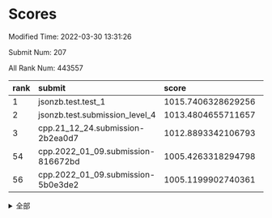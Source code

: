 # Scores

Modified Time: 2022-03-30 13:31:26

Submit Num: 207

All Rank Num: 443557

| rank |               submit               |       score        |       sigma        | pk_num |
| :--- | :--------------------------------- | :----------------- | :----------------- | :----- |
| 1    | jsonzb.test.test_1                 | 1015.7406328629256 | 0.8541446594329226 | 8570   |
| 2    | jsonzb.test.submission_level_4     | 1013.4804655711657 | 0.8286948189286549 | 8572   |
| 3    | cpp.21_12_24.submission-2b2ea0d7   | 1012.8893342106793 | 0.7853282351442225 | 8569   |
| 54   | cpp.2022_01_09.submission-816672bd | 1005.4263318294798 | 0.7286534732961761 | 8571   |
| 56   | cpp.2022_01_09.submission-5b0e3de2 | 1005.1199902740361 | 0.7171364367738172 | 8572   |


<details>
<summary>全部</summary>

| rank |                 submit                 |       score        |       sigma        | pk_num |
| :--- | :------------------------------------- | :----------------- | :----------------- | :----- |
| 1    | jsonzb.test.test_1                     | 1015.7406328629256 | 0.8541446594329226 | 8570   |
| 2    | jsonzb.test.submission_level_4         | 1013.4804655711657 | 0.8286948189286549 | 8572   |
| 3    | cpp.21_12_24.submission-2b2ea0d7       | 1012.8893342106793 | 0.7853282351442225 | 8569   |
| 4    | gobigger.level_3.submission_level_3_5  | 1011.3956915541127 | 0.7684837176098138 | 8569   |
| 5    | gobigger.level_3.submission_level_3_4  | 1010.9168884588959 | 0.7724803694442038 | 8575   |
| 6    | gobigger.level_3.submission_level_3_47 | 1010.9036176851721 | 0.7507583324873955 | 8573   |
| 7    | gobigger.level_3.submission_level_3_25 | 1010.8638155676665 | 0.7793431034734759 | 8568   |
| 8    | gobigger.level_3.submission_level_3_41 | 1010.844048675641  | 0.7691643636553807 | 8570   |
| 9    | gobigger.level_3.submission_level_3_22 | 1010.7458882832912 | 0.7860253259899767 | 8570   |
| 10   | gobigger.level_3.submission_level_3_33 | 1010.7447413176089 | 0.7663193657379036 | 8572   |
| 11   | gobigger.level_3.submission_level_3_15 | 1010.593018308278  | 0.7481621713463961 | 8571   |
| 12   | gobigger.level_3.submission_level_3_11 | 1010.5391086379547 | 0.7601684035985153 | 8570   |
| 13   | gobigger.level_3.submission_level_3_26 | 1010.4708666387033 | 0.7648791891649792 | 8573   |
| 14   | gobigger.level_3.submission_level_3_0  | 1010.3839743087684 | 0.8001212341913027 | 8568   |
| 15   | gobigger.level_3.submission_level_3_32 | 1010.3715594697115 | 0.7564079109278181 | 8577   |
| 16   | gobigger.level_3.submission_level_3_38 | 1010.3516054921503 | 0.7654925537502817 | 8572   |
| 17   | gobigger.level_3.submission_level_3_37 | 1010.3150519686674 | 0.7428042315688814 | 8571   |
| 18   | gobigger.level_3.submission_level_3_39 | 1010.2484226804158 | 0.7493138781671428 | 8567   |
| 19   | gobigger.level_3.submission_level_3_13 | 1010.2468825263502 | 0.7592132759927384 | 8572   |
| 20   | gobigger.level_3.submission_level_3_1  | 1010.1564617400574 | 0.7477326039147001 | 8571   |
| 21   | gobigger.level_3.submission_level_3_31 | 1010.1193567337552 | 0.7487122011907126 | 8572   |
| 22   | gobigger.level_3.submission_level_3_17 | 1010.0364325576924 | 0.747552800477537  | 8571   |
| 23   | gobigger.level_3.submission_level_3_7  | 1009.9986491851434 | 0.7532714598545058 | 8572   |
| 24   | gobigger.level_3.submission_level_3_2  | 1009.9449275715947 | 0.7908916410930424 | 8570   |
| 25   | gobigger.level_3.submission_level_3_18 | 1009.9272369335866 | 0.7520217232888231 | 8573   |
| 26   | gobigger.level_3.submission_level_3_35 | 1009.9265511701142 | 0.7538671397685576 | 8569   |
| 27   | gobigger.level_3.submission_level_3_43 | 1009.8550789135847 | 0.7411242191732709 | 8572   |
| 28   | gobigger.level_3.submission_level_3_14 | 1009.8012162236387 | 0.7614677009047837 | 8575   |
| 29   | gobigger.level_3.submission_level_3_8  | 1009.6734631594666 | 0.7434909627090371 | 8572   |
| 30   | gobigger.level_3.submission_level_3_40 | 1009.6126571817738 | 0.7751429988432128 | 8569   |
| 31   | gobigger.level_3.submission_level_3_21 | 1009.6114530433475 | 0.74770644958243   | 8565   |
| 32   | gobigger.level_3.submission_level_3_24 | 1009.6048119764599 | 0.7459225862482437 | 8567   |
| 33   | gobigger.level_3.submission_level_3_49 | 1009.6023917287816 | 0.745584575422235  | 8579   |
| 34   | gobigger.level_3.submission_level_3_10 | 1009.5379739922624 | 0.7576856350965584 | 8576   |
| 35   | gobigger.level_3.submission_level_3_34 | 1009.5151985027736 | 0.7548227147208986 | 8574   |
| 36   | gobigger.level_3.submission_level_3_19 | 1009.4702839392957 | 0.7381310802060034 | 8565   |
| 37   | gobigger.level_3.submission_level_3_28 | 1009.4395568010085 | 0.7696184087792736 | 8569   |
| 38   | gobigger.level_3.submission_level_3_46 | 1009.3890618395166 | 0.749946728576009  | 8576   |
| 39   | gobigger.level_3.submission_level_3_29 | 1009.3344343367105 | 0.7587157295832763 | 8573   |
| 40   | gobigger.level_3.submission_level_3_20 | 1009.2720176273992 | 0.7388660575807485 | 8570   |
| 41   | gobigger.level_3.submission_level_3_42 | 1009.2303999943952 | 0.7744761348328884 | 8572   |
| 42   | gobigger.level_3.submission_level_3_6  | 1009.1683788879084 | 0.7486729866650155 | 8567   |
| 43   | gobigger.level_3.submission_level_3_45 | 1009.0757724263505 | 0.7603404300264291 | 8571   |
| 44   | gobigger.level_3.submission_level_3_44 | 1009.0533514455695 | 0.7428278856442913 | 8571   |
| 45   | gobigger.level_3.submission_level_3_36 | 1009.025643458156  | 0.7386526332211766 | 8571   |
| 46   | gobigger.level_3.submission_level_3_48 | 1008.9660689530436 | 0.7417348488104946 | 8570   |
| 47   | gobigger.level_3.submission_level_3_3  | 1008.9602288239433 | 0.7675145932295255 | 8570   |
| 48   | gobigger.level_3.submission_level_3_16 | 1008.9227033176439 | 0.754048538167924  | 8569   |
| 49   | gobigger.level_3.submission_level_3_27 | 1008.8435039004463 | 0.729638399910308  | 8568   |
| 50   | gobigger.level_3.submission_level_3_9  | 1008.7481109313568 | 0.7716178573861262 | 8574   |
| 51   | gobigger.level_3.submission_level_3_30 | 1008.6509265396176 | 0.7305345992185972 | 8572   |
| 52   | gobigger.level_3.submission_level_3_12 | 1008.6317380964492 | 0.7373544688049988 | 8569   |
| 53   | gobigger.level_3.submission_level_3_23 | 1008.1828754164248 | 0.7384321454131288 | 8569   |
| 54   | cpp.2022_01_09.submission-816672bd     | 1005.4263318294798 | 0.7286534732961761 | 8571   |
| 55   | gobigger.level_1.submission_level_1_20 | 1005.3898988303022 | 0.7189150318460577 | 8572   |
| 56   | cpp.2022_01_09.submission-5b0e3de2     | 1005.1199902740361 | 0.7171364367738172 | 8572   |
| 57   | gobigger.level_1.submission_level_1_31 | 1004.8754065938303 | 0.7138774303422938 | 8573   |
| 58   | gobigger.level_1.submission_level_1_29 | 1004.4061903450983 | 0.7272490007785334 | 8572   |
| 59   | gobigger.level_1.submission_level_1_8  | 1004.2282639017376 | 0.7341527383123719 | 8573   |
| 60   | gobigger.level_1.submission_level_1_10 | 1004.1114912027402 | 0.7130454770757444 | 8571   |
| 61   | gobigger.level_1.submission_level_1_4  | 1004.0846298011203 | 0.7027390503096674 | 8569   |
| 62   | gobigger.level_1.submission_level_1_9  | 1004.0007924430392 | 0.7167895069666238 | 8574   |
| 63   | gobigger.level_1.submission_level_1_11 | 1003.945683979371  | 0.710122035213522  | 8569   |
| 64   | gobigger.level_1.submission_level_1_41 | 1003.9140763094284 | 0.7133292870538855 | 8571   |
| 65   | gobigger.level_1.submission_level_1_1  | 1003.9088112362602 | 0.7272853467110354 | 8569   |
| 66   | gobigger.level_1.submission_level_1_15 | 1003.8866619567779 | 0.7118170088002472 | 8567   |
| 67   | gobigger.level_1.submission_level_1_7  | 1003.8623635814232 | 0.7190722335637993 | 8569   |
| 68   | gobigger.level_1.submission_level_1_27 | 1003.8327948837937 | 0.7220823170385325 | 8573   |
| 69   | gobigger.level_1.submission_level_1_12 | 1003.8077565550421 | 0.7158972313696648 | 8571   |
| 70   | gobigger.level_1.submission_level_1_37 | 1003.7085325500362 | 0.7143043329764621 | 8579   |
| 71   | gobigger.level_1.submission_level_1_18 | 1003.5975667795143 | 0.7145219934442937 | 8569   |
| 72   | gobigger.level_1.submission_level_1_39 | 1003.595747687686  | 0.7165279048327914 | 8573   |
| 73   | gobigger.level_1.submission_level_1_14 | 1003.5223486219489 | 0.7198432924442012 | 8574   |
| 74   | gobigger.level_1.submission_level_1_5  | 1003.4783277381205 | 0.7190992174558478 | 8570   |
| 75   | gobigger.level_1.submission_level_1_46 | 1003.4567234972017 | 0.7256716789102268 | 8569   |
| 76   | gobigger.level_1.submission_level_1_48 | 1003.4286603898121 | 0.7142628518739811 | 8571   |
| 77   | gobigger.level_1.submission_level_1_0  | 1003.4087434492886 | 0.7206160477668396 | 8572   |
| 78   | gobigger.level_1.submission_level_1_2  | 1003.4049216617135 | 0.7132161857621515 | 8571   |
| 79   | gobigger.level_1.submission_level_1_26 | 1003.3942673051725 | 0.7132424732476788 | 8572   |
| 80   | gobigger.level_1.submission_level_1_38 | 1003.3895448647697 | 0.7168953109254995 | 8570   |
| 81   | gobigger.level_1.submission_level_1_33 | 1003.3470388775414 | 0.7122768577657421 | 8575   |
| 82   | gobigger.level_1.submission_level_1_34 | 1003.3431073801711 | 0.7241349366591797 | 8570   |
| 83   | gobigger.level_1.submission_level_1_44 | 1003.2463683919078 | 0.7248060755341124 | 8571   |
| 84   | gobigger.level_1.submission_level_1_17 | 1003.2455893967264 | 0.7036355811570483 | 8570   |
| 85   | gobigger.level_1.submission_level_1_28 | 1003.2245703517203 | 0.7143418470580069 | 8570   |
| 86   | gobigger.level_1.submission_level_1_16 | 1003.1430828643277 | 0.7145811236827007 | 8574   |
| 87   | gobigger.level_1.submission_level_1_40 | 1003.1251318686037 | 0.7155940293520177 | 8569   |
| 88   | gobigger.level_1.submission_level_1_23 | 1003.0930327753633 | 0.7193482431572681 | 8567   |
| 89   | gobigger.level_1.submission_level_1_36 | 1002.9909639634805 | 0.7276616857235807 | 8571   |
| 90   | gobigger.level_1.submission_level_1_3  | 1002.9747646619287 | 0.7110273540875032 | 8571   |
| 91   | gobigger.level_1.submission_level_1_13 | 1002.8737274802306 | 0.7236641409067301 | 8573   |
| 92   | gobigger.level_1.submission_level_1_24 | 1002.8587273454469 | 0.6997179311498988 | 8575   |
| 93   | gobigger.level_1.submission_level_1_42 | 1002.8143675946768 | 0.7069614297380035 | 8571   |
| 94   | gobigger.level_1.submission_level_1_49 | 1002.7857815889645 | 0.713113522744302  | 8572   |
| 95   | gobigger.level_1.submission_level_1_43 | 1002.7608082519856 | 0.7099662158585839 | 8574   |
| 96   | gobigger.level_1.submission_level_1_21 | 1002.6628654437017 | 0.7176265130075277 | 8570   |
| 97   | gobigger.level_1.submission_level_1_19 | 1002.5848355009599 | 0.7111227526628138 | 8566   |
| 98   | gobigger.level_1.submission_level_1_30 | 1002.5027438714584 | 0.7135970182215496 | 8570   |
| 99   | gobigger.level_1.submission_level_1_22 | 1002.4741721699314 | 0.7145478158012594 | 8568   |
| 100  | gobigger.level_1.submission_level_1_25 | 1002.4029809090304 | 0.7217002246435903 | 8570   |
| 101  | gobigger.level_1.submission_level_1_47 | 1002.334066358836  | 0.7111387083199437 | 8572   |
| 102  | gobigger.level_1.submission_level_1_45 | 1002.1961972710235 | 0.7126342440682379 | 8567   |
| 103  | gobigger.level_1.submission_level_1_32 | 1002.1953115960167 | 0.7072959822036058 | 8567   |
| 104  | gobigger.level_1.submission_level_1_6  | 1001.9984674966335 | 0.7073434130832175 | 8569   |
| 105  | gobigger.level_1.submission_level_1_35 | 1001.559256237021  | 0.7127044121497533 | 8573   |
| 106  | gobigger.random.submission_random_44   | 997.0785938661699  | 0.7148929410039228 | 8575   |
| 107  | gobigger.random.submission_random_12   | 996.9905874603506  | 0.7059781470888361 | 8574   |
| 108  | gobigger.random.submission_random_18   | 996.8896105705269  | 0.7067372142373972 | 8565   |
| 109  | gobigger.random.submission_random_49   | 996.6214433642548  | 0.70823449164884   | 8569   |
| 110  | gobigger.random.submission_random_30   | 996.3984064875202  | 0.7125072498452751 | 8573   |
| 111  | gobigger.random.submission_random_41   | 996.3498900790621  | 0.6985137226015825 | 8573   |
| 112  | gobigger.random.submission_random_15   | 996.3338918621386  | 0.7020368204257296 | 8576   |
| 113  | gobigger.random.submission_random_47   | 996.329752387724   | 0.7134156390359142 | 8575   |
| 114  | gobigger.random.submission_random_17   | 996.3149369278756  | 0.7117985939223853 | 8571   |
| 115  | gobigger.random.submission_random_21   | 996.3006262440306  | 0.7143395427616571 | 8567   |
| 116  | gobigger.random.submission_random_7    | 996.299541094522   | 0.7071583668458244 | 8574   |
| 117  | gobigger.random.submission_random_14   | 996.2564941553683  | 0.7108259435932647 | 8568   |
| 118  | gobigger.random.submission_random_39   | 996.1940310723147  | 0.7186990787991204 | 8572   |
| 119  | gobigger.random.submission_random_26   | 996.1866741145473  | 0.7239781077913441 | 8570   |
| 120  | gobigger.random.submission_random_27   | 996.1815920175552  | 0.7220644327244503 | 8569   |
| 121  | gobigger.random.submission_random_37   | 996.1460916485591  | 0.6963492384287996 | 8568   |
| 122  | gobigger.random.submission_random_29   | 996.1362435987292  | 0.6968411350985678 | 8569   |
| 123  | gobigger.random.submission_random_20   | 996.1099528628271  | 0.7149471044935032 | 8571   |
| 124  | gobigger.random.submission_random_8    | 996.0411085738281  | 0.7184235002559951 | 8568   |
| 125  | gobigger.random.submission_random_35   | 996.0347360327692  | 0.71881901687153   | 8571   |
| 126  | gobigger.random.submission_random_22   | 995.9504061091413  | 0.7150715528396266 | 8568   |
| 127  | gobigger.random.submission_random_32   | 995.8841801170661  | 0.6974168987245605 | 8573   |
| 128  | gobigger.random.submission_random_4    | 995.8770755299503  | 0.7254523504334339 | 8568   |
| 129  | gobigger.random.submission_random_1    | 995.8729471750378  | 0.7117024819950984 | 8575   |
| 130  | gobigger.random.submission_random_2    | 995.8541716433368  | 0.7125906239037219 | 8572   |
| 131  | gobigger.random.submission_random_25   | 995.8289758133957  | 0.7243387105194656 | 8570   |
| 132  | gobigger.random.submission_random_43   | 995.7760468139531  | 0.718337795116683  | 8567   |
| 133  | gobigger.random.submission_random_36   | 995.7707155131117  | 0.7127285530851312 | 8572   |
| 134  | gobigger.random.submission_random_6    | 995.7633938221276  | 0.7222431209338638 | 8572   |
| 135  | gobigger.random.submission_random_23   | 995.7476061530386  | 0.7138800486135836 | 8568   |
| 136  | gobigger.random.submission_random_9    | 995.72685888774    | 0.7185252305567292 | 8574   |
| 137  | gobigger.random.submission_random_16   | 995.711130682928   | 0.6997556077470299 | 8568   |
| 138  | gobigger.random.submission_random_34   | 995.6929888403404  | 0.7196420139605402 | 8569   |
| 139  | gobigger.random.submission_random_38   | 995.68362254079    | 0.7180328727162243 | 8571   |
| 140  | gobigger.random.submission_random_5    | 995.660997925082   | 0.713354148504704  | 8573   |
| 141  | gobigger.random.submission_random_31   | 995.596724184238   | 0.713057363065044  | 8574   |
| 142  | gobigger.random.submission_random_45   | 995.5846922717958  | 0.7101155143871216 | 8575   |
| 143  | gobigger.random.submission_random_10   | 995.4520025134148  | 0.7193876106442417 | 8573   |
| 144  | gobigger.random.submission_random_33   | 995.4032774056238  | 0.7115373740575653 | 8572   |
| 145  | gobigger.random.submission_random_42   | 995.4006786030917  | 0.7117884562400232 | 8570   |
| 146  | gobigger.random.submission_random_11   | 995.3943923115651  | 0.7028156656407016 | 8572   |
| 147  | gobigger.random.submission_random_19   | 995.353290694945   | 0.7016243019716448 | 8574   |
| 148  | gobigger.random.submission_random_0    | 995.3308005087114  | 0.7023902258280923 | 8573   |
| 149  | gobigger.random.submission_random_24   | 995.3292587181597  | 0.7173788147777002 | 8572   |
| 150  | gobigger.random.submission_random_46   | 995.2277360071635  | 0.7165812633456209 | 8572   |
| 151  | gobigger.random.submission_random_40   | 995.2060379432779  | 0.7073546113571114 | 8568   |
| 152  | gobigger.random.submission_random_13   | 995.0166759922898  | 0.7066921423254044 | 8568   |
| 153  | gobigger.random.submission_random_48   | 994.8533991569471  | 0.7127766566968984 | 8577   |
| 154  | gobigger.random.submission_random_3    | 994.8228024144528  | 0.7120583652005016 | 8571   |
| 155  | gobigger.level_2.submission_level_2_13 | 994.3296787108833  | 0.7270044651161182 | 8574   |
| 156  | gobigger.level_2.submission_level_2_46 | 994.3168928790358  | 0.7206910193098123 | 8575   |
| 157  | gobigger.random.submission_random_28   | 994.2139742876595  | 0.7108498589813642 | 8567   |
| 158  | gobigger.level_2.submission_level_2_1  | 994.0720597681934  | 0.7374396600306541 | 8574   |
| 159  | gobigger.level_2.submission_level_2_30 | 994.059263808031   | 0.7446952277185387 | 8575   |
| 160  | gobigger.level_2.submission_level_2_45 | 993.856269265288   | 0.740888394873755  | 8568   |
| 161  | gobigger.level_2.submission_level_2_19 | 993.7148107503273  | 0.7281123096961135 | 8570   |
| 162  | gobigger.level_2.submission_level_2_42 | 993.6359288957418  | 0.7312436386488154 | 8571   |
| 163  | gobigger.level_2.submission_level_2_33 | 993.4495902466798  | 0.736504357248959  | 8575   |
| 164  | gobigger.level_2.submission_level_2_48 | 993.4427845169611  | 0.7215692702130507 | 8573   |
| 165  | gobigger.level_2.submission_level_2_41 | 993.3723751671442  | 0.7360717244378528 | 8576   |
| 166  | gobigger.level_2.submission_level_2_36 | 993.1011716889187  | 0.7334030751571057 | 8567   |
| 167  | gobigger.level_2.submission_level_2_28 | 993.0969606485078  | 0.7295067172486254 | 8570   |
| 168  | gobigger.level_2.submission_level_2_8  | 993.085457727368   | 0.7303760205755567 | 8574   |
| 169  | gobigger.level_2.submission_level_2_47 | 993.0552209267565  | 0.745898714883204  | 8572   |
| 170  | gobigger.level_2.submission_level_2_20 | 993.0336639237391  | 0.7384836840361592 | 8574   |
| 171  | gobigger.level_2.submission_level_2_34 | 992.9006773642532  | 0.7306450045161835 | 8571   |
| 172  | gobigger.level_2.submission_level_2_44 | 992.8923594274264  | 0.7275713845516643 | 8571   |
| 173  | gobigger.level_2.submission_level_2_39 | 992.6631494070514  | 0.7312474102339263 | 8566   |
| 174  | gobigger.level_2.submission_level_2_7  | 992.5913569771401  | 0.7257375797327064 | 8567   |
| 175  | gobigger.level_2.submission_level_2_9  | 992.5209066048118  | 0.7225963278998441 | 8570   |
| 176  | gobigger.level_2.submission_level_2_27 | 992.4431299937912  | 0.7516476805226159 | 8576   |
| 177  | gobigger.level_2.submission_level_2_5  | 992.3783510260297  | 0.7310856045288234 | 8571   |
| 178  | gobigger.level_2.submission_level_2_24 | 992.3253835091622  | 0.743653780678167  | 8572   |
| 179  | gobigger.level_2.submission_level_2_17 | 992.2718921835003  | 0.7279010957867832 | 8571   |
| 180  | gobigger.level_2.submission_level_2_49 | 992.2680727536979  | 0.7416880373108136 | 8573   |
| 181  | gobigger.level_2.submission_level_2_32 | 992.210515907873   | 0.7287661313600708 | 8572   |
| 182  | gobigger.level_2.submission_level_2_38 | 992.1818236346547  | 0.7625050595776701 | 8569   |
| 183  | gobigger.level_2.submission_level_2_12 | 992.1711774972632  | 0.7303001049228055 | 8572   |
| 184  | gobigger.level_2.submission_level_2_18 | 992.0779828622448  | 0.7387720950414803 | 8574   |
| 185  | gobigger.level_2.submission_level_2_23 | 992.056270302352   | 0.7451710543975919 | 8573   |
| 186  | gobigger.level_2.submission_level_2_3  | 992.0547895584833  | 0.7524382258229424 | 8568   |
| 187  | gobigger.level_2.submission_level_2_26 | 992.0470533979064  | 0.7469307316678714 | 8570   |
| 188  | gobigger.level_2.submission_level_2_6  | 992.030010228737   | 0.7487701632572341 | 8572   |
| 189  | gobigger.level_2.submission_level_2_43 | 992.0099757149782  | 0.7283206847608339 | 8575   |
| 190  | gobigger.level_2.submission_level_2_0  | 991.8889139859251  | 0.7542364644465502 | 8568   |
| 191  | gobigger.level_2.submission_level_2_25 | 991.8298792667075  | 0.7454355554346894 | 8573   |
| 192  | gobigger.level_2.submission_level_2_11 | 991.7781463460542  | 0.7566647003739395 | 8571   |
| 193  | gobigger.level_2.submission_level_2_22 | 991.7525066339952  | 0.753501274648102  | 8568   |
| 194  | gobigger.level_2.submission_level_2_2  | 991.7301832907606  | 0.7478428024628401 | 8573   |
| 195  | gobigger.level_2.submission_level_2_29 | 991.670905003059   | 0.75802762727624   | 8572   |
| 196  | gobigger.level_2.submission_level_2_37 | 991.669119949845   | 0.7512339275206149 | 8573   |
| 197  | gobigger.level_2.submission_level_2_15 | 991.6570070262145  | 0.7411918091265861 | 8574   |
| 198  | gobigger.level_2.submission_level_2_31 | 991.6507859486676  | 0.7540610459975411 | 8570   |
| 199  | gobigger.level_2.submission_level_2_35 | 991.5604578263284  | 0.7228330041407711 | 8572   |
| 200  | gobigger.level_2.submission_level_2_10 | 991.4013883402758  | 0.743155612133325  | 8571   |
| 201  | gobigger.level_2.submission_level_2_21 | 991.3670511074556  | 0.733727158291932  | 8566   |
| 202  | gobigger.level_2.submission_level_2_4  | 991.2236290877723  | 0.7560311274860787 | 8568   |
| 203  | gobigger.level_2.submission_level_2_40 | 991.1827105827289  | 0.7664421458143733 | 8572   |
| 204  | gobigger.level_2.submission_level_2_16 | 990.9869408991241  | 0.7611491858226844 | 8574   |
| 205  | gobigger.level_2.submission_level_2_14 | 990.36794626996    | 0.7766386626165762 | 8572   |
| 206  | gobigger.none.submission_none_0        | 976.8109902614209  | 1.3626931332371657 | 8570   |
| 207  | gobigger.none.submission_none_1        | 975.2731746577176  | 1.5542841607040312 | 8574   |

</details>